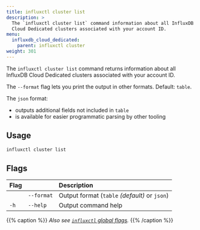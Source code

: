 ```yaml
---
title: influxctl cluster list
description: >
  The `influxctl cluster list` command information about all InfluxDB
  Cloud Dedicated clusters associated with your account ID.
menu:
  influxdb_cloud_dedicated:
    parent: influxctl cluster
weight: 301
---
```


The `influxctl cluster list` command returns information about all InfluxDB
Cloud Dedicated clusters associated with your account ID.

The `--format` flag lets you print the output in other formats. Default: `table`.

The `json` format:

- outputs additional fields not included in `table`
- is available for easier programmatic parsing by other tooling

## Usage

```sh
influxctl cluster list
```

## Flags

| Flag |            | Description                                   |
| :--- | :--------- | :-------------------------------------------- |
|      | `--format` | Output format (`table` _(default)_ or `json`) |
| `-h` | `--help`   | Output command help                           |

{{% caption %}}
_Also see [`influxctl` global flags](/influxdb/cloud-dedicated/reference/cli/influxctl/#global-flags)._
{{% /caption %}}
